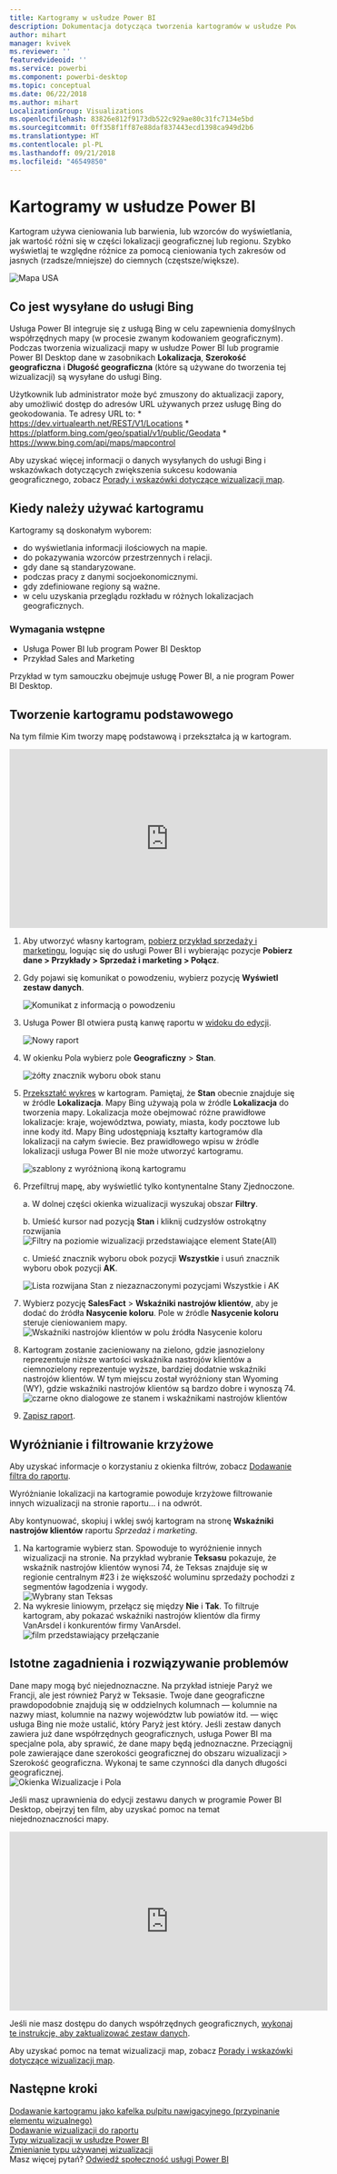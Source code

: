 ```yaml
---
title: Kartogramy w usłudze Power BI
description: Dokumentacja dotycząca tworzenia kartogramów w usłudze Power BI
author: mihart
manager: kvivek
ms.reviewer: ''
featuredvideoid: ''
ms.service: powerbi
ms.component: powerbi-desktop
ms.topic: conceptual
ms.date: 06/22/2018
ms.author: mihart
LocalizationGroup: Visualizations
ms.openlocfilehash: 83826e812f9173db522c929ae80c31fc7134e5bd
ms.sourcegitcommit: 0ff358f1ff87e88daf837443ecd1398ca949d2b6
ms.translationtype: HT
ms.contentlocale: pl-PL
ms.lasthandoff: 09/21/2018
ms.locfileid: "46549850"
---
```

# <a name="filled-maps-choropleths-in-power-bi"></a>Kartogramy w usłudze Power BI
Kartogram używa cieniowania lub barwienia, lub wzorców do wyświetlania, jak wartość różni się w części lokalizacji geograficznej lub regionu.  Szybko wyświetlaj te względne różnice za pomocą cieniowania tych zakresów od jasnych (rzadsze/mniejsze) do ciemnych (częstsze/większe).    

![Mapa USA](./media/power-bi-visualization-filled-maps-choropleths/large_map.png)

## <a name="what-is-sent-to-bing"></a>Co jest wysyłane do usługi Bing
Usługa Power BI integruje się z usługą Bing w celu zapewnienia domyślnych współrzędnych mapy (w procesie zwanym kodowaniem geograficznym). Podczas tworzenia wizualizacji mapy w usłudze Power BI lub programie Power BI Desktop dane w zasobnikach **Lokalizacja**, **Szerokość geograficzna** i **Długość geograficzna** (które są używane do tworzenia tej wizualizacji) są wysyłane do usługi Bing.

Użytkownik lub administrator może być zmuszony do aktualizacji zapory, aby umożliwić dostęp do adresów URL używanych przez usługę Bing do geokodowania.  Te adresy URL to:
    * https://dev.virtualearth.net/REST/V1/Locations
    * https://platform.bing.com/geo/spatial/v1/public/Geodata
    * https://www.bing.com/api/maps/mapcontrol

Aby uzyskać więcej informacji o danych wysyłanych do usługi Bing i wskazówkach dotyczących zwiększenia sukcesu kodowania geograficznego, zobacz [Porady i wskazówki dotyczące wizualizacji map](power-bi-map-tips-and-tricks.md).

## <a name="when-to-use-a-filled-map"></a>Kiedy należy używać kartogramu
Kartogramy są doskonałym wyborem:

* do wyświetlania informacji ilościowych na mapie.
* do pokazywania wzorców przestrzennych i relacji.
* gdy dane są standaryzowane.
* podczas pracy z danymi socjoekonomicznymi.
* gdy zdefiniowane regiony są ważne.
* w celu uzyskania przeglądu rozkładu w różnych lokalizacjach geograficznych.

### <a name="prerequisites"></a>Wymagania wstępne
- Usługa Power BI lub program Power BI Desktop
- Przykład Sales and Marketing

Przykład w tym samouczku obejmuje usługę Power BI, a nie program Power BI Desktop.

## <a name="create-a-basic-filled-map"></a>Tworzenie kartogramu podstawowego
Na tym filmie Kim tworzy mapę podstawową i przekształca ją w kartogram.

<iframe width="560" height="315" src="https://www.youtube.com/embed/ajTPGNpthcg" frameborder="0" allowfullscreen></iframe>


1. Aby utworzyć własny kartogram, [pobierz przykład sprzedaży i marketingu](../sample-datasets.md), logując się do usługi Power BI i wybierając pozycje **Pobierz dane \> Przykłady \> Sprzedaż i marketing \> Połącz**.
2. Gdy pojawi się komunikat o powodzeniu, wybierz pozycję **Wyświetl zestaw danych**.

   ![Komunikat z informacją o powodzeniu](./media/power-bi-visualization-filled-maps-choropleths/power-bi-view-dataset.png)
3. Usługa Power BI otwiera pustą kanwę raportu w [widoku do edycji](../service-interact-with-a-report-in-editing-view.md).

    ![Nowy raport](./media/power-bi-visualization-filled-maps-choropleths/power-bi-blank-canvas.png)
4. W okienku Pola wybierz pole **Geograficzny** \> **Stan**.    

   ![żółty znacznik wyboru obok stanu](./media/power-bi-visualization-filled-maps-choropleths/img002.png)
5. [Przekształć wykres](power-bi-report-change-visualization-type.md) w kartogram. Pamiętaj, że **Stan** obecnie znajduje się w źródle **Lokalizacja**. Mapy Bing używają pola w źródle **Lokalizacja** do tworzenia mapy.  Lokalizacja może obejmować różne prawidłowe lokalizacje: kraje, województwa, powiaty, miasta, kody pocztowe lub inne kody itd. Mapy Bing udostępniają kształty kartogramów dla lokalizacji na całym świecie. Bez prawidłowego wpisu w źródle lokalizacji usługa Power BI nie może utworzyć kartogramu.  

   ![szablony z wyróżnioną ikoną kartogramu](./media/power-bi-visualization-filled-maps-choropleths/img003.png)
6. Przefiltruj mapę, aby wyświetlić tylko kontynentalne Stany Zjednoczone.

   a.  W dolnej części okienka wizualizacji wyszukaj obszar **Filtry**.

   b.  Umieść kursor nad pozycją **Stan** i kliknij cudzysłów ostrokątny rozwijania  
   ![Filtry na poziomie wizualizacji przedstawiające element State(All)](./media/power-bi-visualization-filled-maps-choropleths/img004.png)

   c.  Umieść znacznik wyboru obok pozycji **Wszystkie** i usuń znacznik wyboru obok pozycji **AK**.

   ![Lista rozwijana Stan z niezaznaczonymi pozycjami Wszystkie i AK](./media/power-bi-visualization-filled-maps-choropleths/img005.png)
7. Wybierz pozycję **SalesFact** \> **Wskaźniki nastrojów klientów**, aby je dodać do źródła **Nasycenie koloru**. Pole w źródle **Nasycenie koloru** steruje cieniowaniem mapy.  
   ![Wskaźniki nastrojów klientów w polu źródła Nasycenie koloru](./media/power-bi-visualization-filled-maps-choropleths/power-bi-color-saturation.png)
8. Kartogram zostanie zacieniowany na zielono, gdzie jasnozielony reprezentuje niższe wartości wskaźnika nastrojów klientów a ciemnozielony reprezentuje wyższe, bardziej dodatnie wskaźniki nastrojów klientów.  W tym miejscu został wyróżniony stan Wyoming (WY), gdzie wskaźniki nastrojów klientów są bardzo dobre i wynoszą 74.  
   ![czarne okno dialogowe ze stanem i wskaźnikami nastrojów klientów](./media/power-bi-visualization-filled-maps-choropleths/img007.png)
9. [Zapisz raport](../service-report-save.md).

## <a name="highlighting-and-cross-filtering"></a>Wyróżnianie i filtrowanie krzyżowe
Aby uzyskać informacje o korzystaniu z okienka filtrów, zobacz [Dodawanie filtra do raportu](../power-bi-report-add-filter.md).

Wyróżnianie lokalizacji na kartogramie powoduje krzyżowe filtrowanie innych wizualizacji na stronie raportu... i na odwrót.

Aby kontynuować, skopiuj i wklej swój kartogram na stronę **Wskaźniki nastrojów klientów** raportu *Sprzedaż i marketing*.

1. Na kartogramie wybierz stan.  Spowoduje to wyróżnienie innych wizualizacji na stronie. Na przykład wybranie **Teksasu** pokazuje, że wskaźnik nastrojów klientów wynosi 74, że Teksas znajduje się w regionie centralnym \#23 i że większość woluminu sprzedaży pochodzi z segmentów łagodzenia i wygody.   
   ![Wybrany stan Teksas](./media/power-bi-visualization-filled-maps-choropleths/img008.png)
2. Na wykresie liniowym, przełącz się między **Nie** i **Tak**. To filtruje kartogram, aby pokazać wskaźniki nastrojów klientów dla firmy VanArsdel i konkurentów firmy VanArsdel.  
   ![film przedstawiający przełączanie](./media/power-bi-visualization-filled-maps-choropleths/img009.gif)

## <a name="considerations-and-troubleshooting"></a>Istotne zagadnienia i rozwiązywanie problemów
Dane mapy mogą być niejednoznaczne.  Na przykład istnieje Paryż we Francji, ale jest również Paryż w Teksasie. Twoje dane geograficzne prawdopodobnie znajdują się w oddzielnych kolumnach — kolumnie na nazwy miast, kolumnie na nazwy województw lub powiatów itd. — więc usługa Bing nie może ustalić, który Paryż jest który. Jeśli zestaw danych zawiera już dane współrzędnych geograficznych, usługa Power BI ma specjalne pola, aby sprawić, że dane mapy będą jednoznaczne. Przeciągnij pole zawierające dane szerokości geograficznej do obszaru wizualizacji \> Szerokość geograficzna.  Wykonaj te same czynności dla danych długości geograficznej.  
![Okienka Wizualizacje i Pola](./media/power-bi-visualization-filled-maps-choropleths/pbi_latitude.png)

Jeśli masz uprawnienia do edycji zestawu danych w programie Power BI Desktop, obejrzyj ten film, aby uzyskać pomoc na temat niejednoznaczności mapy.

<iframe width="560" height="315" src="https://www.youtube.com/embed/Co2z9b-s_yM" frameborder="0" allowfullscreen></iframe>

Jeśli nie masz dostępu do danych współrzędnych geograficznych, [wykonaj te instrukcje, aby zaktualizować zestaw danych](https://support.office.com/article/Maps-in-Power-View-8A9B2AF3-A055-4131-A327-85CC835271F7).

Aby uzyskać pomoc na temat wizualizacji map, zobacz [Porady i wskazówki dotyczące wizualizacji map](power-bi-map-tips-and-tricks.md).

## <a name="next-steps"></a>Następne kroki
[Dodawanie kartogramu jako kafelka pulpitu nawigacyjnego (przypinanie elementu wizualnego)](../consumer/end-user-tiles.md)    
 [Dodawanie wizualizacji do raportu](power-bi-report-add-visualizations-i.md)  
 [Typy wizualizacji w usłudze Power BI](power-bi-visualization-types-for-reports-and-q-and-a.md)    
 [Zmienianie typu używanej wizualizacji](power-bi-report-change-visualization-type.md)      
Masz więcej pytań? [Odwiedź społeczność usługi Power BI](http://community.powerbi.com/)
